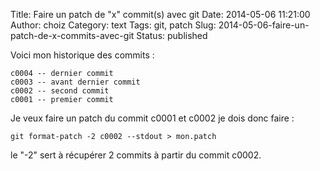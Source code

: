 Title: Faire un patch de "x" commit(s) avec git
Date: 2014-05-06 11:21:00
Author: choiz
Category: text
Tags: git, patch
Slug: 2014-05-06-faire-un-patch-de-x-commits-avec-git
Status: published

Voici mon historique des commits :

    c0004 -- dernier commit
    c0003 -- avant dernier commit
    c0002 -- second commit
    c0001 -- premier commit

Je veux faire un patch du commit c0001 et c0002 je dois donc faire :

    git format-patch -2 c0002 --stdout > mon.patch

le "-2" sert à récupérer 2 commits à partir du commit c0002.
